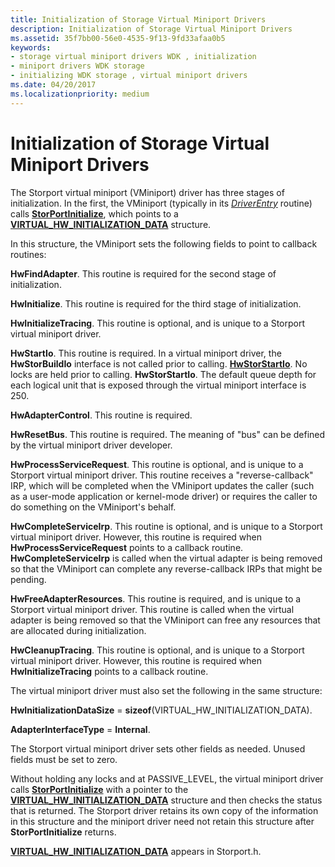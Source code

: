 ```yaml
---
title: Initialization of Storage Virtual Miniport Drivers
description: Initialization of Storage Virtual Miniport Drivers
ms.assetid: 35f7bb00-56e0-4535-9f13-9fd33afaa0b5
keywords:
- storage virtual miniport drivers WDK , initialization
- miniport drivers WDK storage
- initializing WDK storage , virtual miniport drivers
ms.date: 04/20/2017
ms.localizationpriority: medium
---
```


# Initialization of Storage Virtual Miniport Drivers


The Storport virtual miniport (VMiniport) driver has three stages of initialization. In the first, the VMiniport (typically in its [*DriverEntry*](https://docs.microsoft.com/windows-hardware/drivers/ddi/wdm/nc-wdm-driver_initialize) routine) calls [**StorPortInitialize**](https://docs.microsoft.com/windows-hardware/drivers/ddi/storport/nf-storport-storportinitialize), which points to a [**VIRTUAL\_HW\_INITIALIZATION\_DATA**](https://docs.microsoft.com/windows-hardware/drivers/ddi/storport/ns-storport-_virtual_hw_initialization_data) structure.

In this structure, the VMiniport sets the following fields to point to callback routines:

**HwFindAdapter**. This routine is required for the second stage of initialization.

**HwInitialize**. This routine is required for the third stage of initialization.

**HwInitializeTracing**. This routine is optional, and is unique to a Storport virtual miniport driver.

**HwStartIo**. This routine is required. In a virtual miniport driver, the **HwStorBuildIo** interface is not called prior to calling. [**HwStorStartIo**](https://docs.microsoft.com/windows-hardware/drivers/ddi/storport/nc-storport-hw_startio). No locks are held prior to calling. **HwStorStartIo**. The default queue depth for each logical unit that is exposed through the virtual miniport interface is 250.

**HwAdapterControl**. This routine is required.

**HwResetBus**. This routine is required. The meaning of "bus" can be defined by the virtual miniport driver developer.

**HwProcessServiceRequest**. This routine is optional, and is unique to a Storport virtual miniport driver. This routine receives a "reverse-callback" IRP, which will be completed when the VMiniport updates the caller (such as a user-mode application or kernel-mode driver) or requires the caller to do something on the VMiniport's behalf.

**HwCompleteServiceIrp**. This routine is optional, and is unique to a Storport virtual miniport driver. However, this routine is required when **HwProcessServiceRequest** points to a callback routine. **HwCompleteServiceIrp** is called when the virtual adapter is being removed so that the VMiniport can complete any reverse-callback IRPs that might be pending.

**HwFreeAdapterResources**. This routine is required, and is unique to a Storport virtual miniport driver. This routine is called when the virtual adapter is being removed so that the VMiniport can free any resources that are allocated during initialization.

**HwCleanupTracing**. This routine is optional, and is unique to a Storport virtual miniport driver. However, this routine is required when **HwInitializeTracing** points to a callback routine.

The virtual miniport driver must also set the following in the same structure:

**HwInitializationDataSize** = **sizeof**(VIRTUAL\_HW\_INITIALIZATION\_DATA).

**AdapterInterfaceType** = **Internal**.

The Storport virtual miniport driver sets other fields as needed. Unused fields must be set to zero.

Without holding any locks and at PASSIVE\_LEVEL, the virtual miniport driver calls [**StorPortInitialize**](https://docs.microsoft.com/windows-hardware/drivers/ddi/storport/nf-storport-storportinitialize) with a pointer to the [**VIRTUAL\_HW\_INITIALIZATION\_DATA**](https://docs.microsoft.com/windows-hardware/drivers/ddi/storport/ns-storport-_virtual_hw_initialization_data) structure and then checks the status that is returned. The Storport driver retains its own copy of the information in this structure and the miniport driver need not retain this structure after **StorPortInitialize** returns.

[**VIRTUAL\_HW\_INITIALIZATION\_DATA**](https://docs.microsoft.com/windows-hardware/drivers/ddi/storport/ns-storport-_virtual_hw_initialization_data) appears in Storport.h.

 

 




